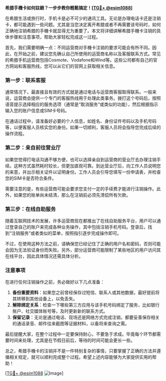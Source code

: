 **希腊手機卡如何註銷？一步步教你輕鬆搞定！[[TG💪+ @esim1088](https://t.me/s/esim1088)]**

在希腊生活或旅行时，手机卡是必不可少的通讯工具。无论是办理电话卡还是注销卡，都可能遇到一些问题。尤其是当您决定离开希腊或者不再需要该号码时，如何正确地注销希腊的手機卡就显得尤为重要了。本文将详细讲解希腊手機卡注销的具体步骤和注意事项，帮助大家轻松完成这一过程。

首先，我们需要明确一点：不同运营商对手機卡注销的要求可能会有所不同。因此，在开始之前，建议您先确认自己所使用的运营商名称以及客服联系方式。常见的希腊手机运营商包括Cosmote、Vodafone和Wind等。这些公司都有自己的官方网站和客服热线，您可以从它们的官网上获取相关信息。

### 第一步：联系客服

通常情况下，最直接且有效的方式就是通过电话与运营商客服取得联系。一般来说，运营商会提供一个专门的客服热线用于处理此类事务。拨打这个号码后，按照语音提示选择相应的服务选项（通常是“取消服务”或类似的功能），然后根据指示输入您的账户信息或SIM卡号码。

在通话过程中，请准备好必要的个人信息，如姓名、身份证件号码以及手机号码等，以便客服人员核实您的身份。如果一切顺利，客服人员将会指导您完成后续的操作流程。

### 第二步：亲自前往营业厅

如果您觉得打电话沟通不够方便，也可以选择亲自到运营商的营业厅去办理注销手续。这种方式虽然耗时较长，但更加直观可靠。到达营业厅后，向工作人员说明您的来意，并出示相关证件以证明身份。工作人员会引导您填写一份申请表，并检查您的SIM卡是否符合条件。

需要注意的是，有些运营商可能会要求您支付一定的手续费才能进行注销操作。此外，如果您的账单尚未结清，那么在注销前必须先清偿所有欠款。

### 第三步：在线自助服务

随着互联网技术的发展，许多运营商现在都推出了在线自助服务平台，用户可以通过登录自己的账户来完成各种业务操作，其中包括注销手机号码。登录后，找到“注销服务”或者类似的菜单，按照指引逐步完成操作即可。

不过，在使用这种方法之前，请确保您已经记住了正确的用户名和密码，否则可能会因为无法验证身份而失败。另外，部分运营商可能限制了某些地区的用户访问其在线平台，因此具体情况还需具体分析。

### 注意事项

在进行任何注销操作之前，务必做好以下几点准备：

1. **备份重要资料**：如果您之前曾经保存过短信、联系人或其他数据，最好提前将其转移到其他设备上，以免丢失。
2. **解除绑定关系**：检查一下哪些第三方应用与该手机号码绑定了服务，比如银行账户、社交媒体账号等，及时更新新的联系方式。
3. **保留记录**：无论是通过电话、现场还是网络方式完成注销，都要妥善保存相关的通话录音、邮件往来截图等证据材料，以备将来查询之需。

最后提醒大家，在整个过程中一定要保持耐心，不要急于求成。毕竟每个环节都需要时间来处理，尤其是在节假日前后，等待的时间可能会更长一些。

总之，希腊手機卡的注销并不是一件特别复杂的事情，只要掌握了正确的方法并遵循相关规定，就可以顺利完成整个过程。希望上述内容能够为大家提供实用的帮助！

[[TG💪+ @esim1088](https://t.me/s/esim1088) ![Image](https://i.postimg.cc/4NQfJmqS/Snipaste-2025-05-13-00-14-12.png)]